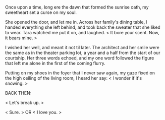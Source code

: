 Once upon a time, long ere the dawn that formed the sunrise oath, my sweetheart set a curse on my soul.  
  
She opened the door, and let me in. Across her family's dining table, I handed everything she left behind, and took back the sweater that she liked to wear. Tara watched me put it on, and laughed. < It bore your scent. Now, it bears mine. >  
  
I wished her well, and meant it not til later. The architect and her smile were the same as in the theater parking lot, a year and a half from the start of our courtship. Her three words echoed, and my one word followed the figure that left me alone in the first of the coming flurry.  
  
Putting on my shoes in the foyer that I never saw again, my gaze fixed on the high ceiling of the living room, I heard her say: < I wonder if it's snowing. >  
  
BACK THEN:  
  
< Let's break up. >  
  
< Sure. > OR < I love you. >